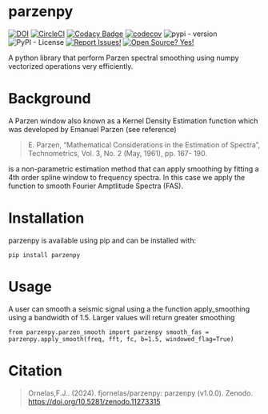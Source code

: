 # parzenpy

[![DOI](https://zenodo.org/badge/DOI/10.5281/zenodo.11273315.svg)](https://doi.org/10.5281/zenodo.11273315)
[![CircleCI](https://dl.circleci.com/status-badge/img/gh/fjornelas/parzenpy/tree/main.svg?style=svg)](https://dl.circleci.com/status-badge/redirect/gh/fjornelas/parzenpy/tree/main)
[![Codacy Badge](https://app.codacy.com/project/badge/Grade/54d26dbfd8fb4a9d902081a8c7f74807)](https://app.codacy.com/gh/fjornelas/parzenpy/dashboard?utm_source=gh&utm_medium=referral&utm_content=&utm_campaign=Badge_grade)
[![codecov](https://codecov.io/github/fjornelas/parzenpy/graph/badge.svg?token=7QATD07693)](https://codecov.io/github/fjornelas/parzenpy)
![pypi - version](https://img.shields.io/pypi/v/parzenpy)
![PyPI - License](https://img.shields.io/pypi/l/parzenpy)
[![Report Issues!](https://img.shields.io/badge/Report%20Issues-Here-1abc9c.svg)](https://github.com/fjornelas/parzenpy/issues)
[![Open Source?
Yes!](https://img.shields.io/badge/Open%20Source-Yes-green.svg)](https://github.com/fjornelas/parzenpy)

A python library that perform Parzen spectral smoothing using numpy vectorized operations very efficiently.

# Background

A Parzen window also known as a Kernel Density Estimation function which was developed by Emanuel Parzen (see reference)

> E. Parzen, “Mathematical Considerations in the Estimation of Spectra”, Technometrics, Vol. 3, No. 2 (May, 1961), pp. 167-    190.

is a non-parametric estimation method that can apply smoothing by fitting a 4th order spline window to frequency spectra. In this case we apply the function to smooth Fourier Amptlitude Spectra (FAS).

# Installation
parzenpy is available using pip and can be installed with:

`pip install parzenpy`

# Usage

A user can smooth a seismic signal using a the function apply_smoothing using a bandwidth of 1.5. Larger values will return greater smoothing

`from parzenpy.parzen_smooth import parzenpy
smooth_fas = parzenpy.apply_smooth(freq, fft, fc, b=1.5, windowed_flag=True)`

# Citation

>Ornelas,F.J.. (2024). fjornelas/parzenpy: parzenpy (v1.0.0). Zenodo. https://doi.org/10.5281/zenodo.11273315


